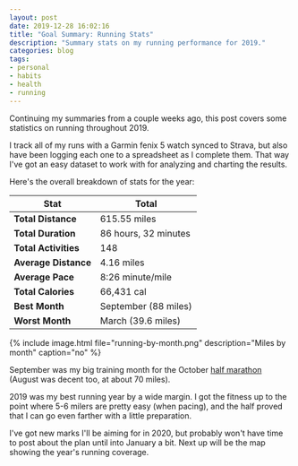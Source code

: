 ```yaml
---
layout: post
date: 2019-12-28 16:02:16
title: "Goal Summary: Running Stats"
description: "Summary stats on my running performance for 2019."
categories: blog
tags:
- personal
- habits
- health
- running
---
```


Continuing my summaries from a couple weeks ago, this post covers some statistics on running throughout 2019.

I track all of my runs with a Garmin fenix 5 watch synced to Strava, but also have been logging each one to a spreadsheet as I complete them. That way I've got an easy dataset to work with for analyzing and charting the results.

Here's the overall breakdown of stats for the year:

| **Stat**             | Total                |
|----------------------|----------------------|
| **Total Distance**   | 615.55 miles         |
| **Total Duration**   | 86 hours, 32 minutes |
| **Total Activities** | 148                  |
| **Average Distance** | 4.16 miles           |
| **Average Pace**     | 8:26 minute/mile     |
| **Total Calories**   | 66,431 cal           |
| **Best Month**       | September (88 miles) |
| **Worst Month**      | March (39.6 miles)   |

{% include image.html file="running-by-month.png" description="Miles by month" caption="no" %}

September was my big training month for the October [half marathon](/post/13-point-1/ "13.1") (August was decent too, at about 70 miles).

2019 was my best running year by a wide margin. I got the fitness up to the point where 5-6 milers are pretty easy (when pacing), and the half proved that I can go even farther with a little preparation.

I've got new marks I'll be aiming for in 2020, but probably won't have time to post about the plan until into January a bit. Next up will be the map showing the year's running coverage.
